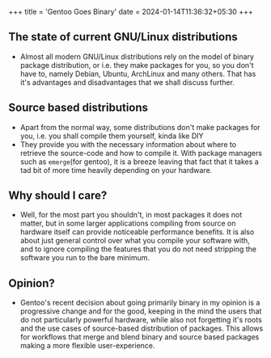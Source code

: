 +++
title = 'Gentoo Goes Binary'
date = 2024-01-14T11:36:32+05:30
+++

## The state of current GNU/Linux distributions

- Almost all modern GNU/Linux distributions rely on the model of binary package distribution, or i.e. they make packages for you, so you don't have to, namely Debian, Ubuntu, ArchLinux and many others. That has it's advantages and disadvantages that we shall discuss further.

## Source based distributions

- Apart from the normal way, some distributions don't make packages for you, i.e. you shall compile them yourself, kinda like DIY
- They provide you with the necessary information about where to retrieve the source-code and how to compile it. With package managers such as `emerge`(for gentoo), it is a breeze leaving that fact that it takes a tad bit of more time heavily depending on your hardware.

## Why should I care?
- Well, for the most part you shouldn't, in most packages it does not matter, but in some larger applications compiling from source on hardware itself can provide noticeable performance benefits. It is also about just general control over what you compile your software with, and to ignore compiling the features that you do not need stripping the software you run to the bare minimum.

## Opinion?
- Gentoo's recent decision about going primarily binary in my opinion is a progressive change and for the good, keeping in the mind the users that do not particularly powerful hardware, while also not forgetting it's roots and the use cases of source-based distribution of packages. This allows for workflows that merge and blend binary and source based packages making a more flexible user-experience.

